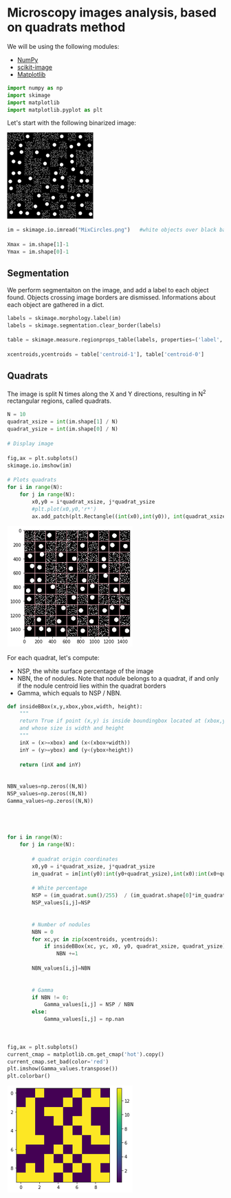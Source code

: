 # Microscopy images analysis, based on quadrats method

We will be using the following modules:
* [NumPy](https://scikit-image.org)
* [scikit-image](https://numpy.org)
* [Matplotlib](https://matplotlib.org/)






```python
import numpy as np
import skimage
import matplotlib
import matplotlib.pyplot as plt
```

Let's start with the following binarized image:

<img src="MixCircles.png" alt="Drawing" style="width: 200px;"/>


```python
im = skimage.io.imread("MixCircles.png")   #white objects over black background

Xmax = im.shape[1]-1
Ymax = im.shape[0]-1
```

## Segmentation
We perform segmentaiton on the image, and add a label to each object found. Objects crossing image borders are dismissed. Informations about each object are gathered in a dict.


```python
labels = skimage.morphology.label(im)
labels = skimage.segmentation.clear_border(labels)

table = skimage.measure.regionprops_table(labels, properties=('label','centroid','area'))

xcentroids,ycentroids = table['centroid-1'], table['centroid-0']
```

## Quadrats
The image is split N times along the X and Y directions, resulting in N<sup>2</sup> rectangular regions, called quadrats.


```python
N = 10
quadrat_xsize = int(im.shape[1] / N)
quadrat_ysize = int(im.shape[0] / N)

# Display image

fig,ax = plt.subplots()
skimage.io.imshow(im)  

# Plots quadrats
for i in range(N):
    for j in range(N):
        x0,y0 = i*quadrat_xsize, j*quadrat_ysize
        #plt.plot(x0,y0,'r*')
        ax.add_patch(plt.Rectangle((int(x0),int(y0)), int(quadrat_xsize), int(quadrat_ysize), edgecolor='pink', fill=False))

```


    
![png](output_7_0.png)
    


For each quadrat, let's compute:
* NSP, the white surface percentage of the image
* NBN, the of nodules. Note that nodule belongs to a quadrat, if and only if the nodule centroid lies within the quadrat borders
* Gamma, which equals to NSP / NBN. 


```python
def insideBBox(x,y,xbox,ybox,width, height):
    """
    return True if point (x,y) is inside boundingbox located at (xbox,ybox)
    and whose size is width and height
    """
    inX = (x>=xbox) and (x<(xbox+width))
    inY = (y>=ybox) and (y<(ybox+height))
    
    return (inX and inY)


NBN_values=np.zeros((N,N))
NSP_values=np.zeros((N,N))
Gamma_values=np.zeros((N,N))




for i in range(N):
    for j in range(N):
        
        # quadrat origin coordinates
        x0,y0 = i*quadrat_xsize, j*quadrat_ysize
        im_quadrat = im[int(y0):int(y0+quadrat_ysize),int(x0):int(x0+quadrat_xsize)]

        # White percentage
        NSP = (im_quadrat.sum()/255)  / (im_quadrat.shape[0]*im_quadrat.shape[1]) * 100
        NSP_values[i,j]=NSP
        
        
        # Number of nodules
        NBN = 0
        for xc,yc in zip(xcentroids, ycentroids):
            if insideBBox(xc, yc, x0, y0, quadrat_xsize, quadrat_ysize):
                NBN +=1
        
        NBN_values[i,j]=NBN
                
                
        # Gamma
        if NBN != 0:
            Gamma_values[i,j] = NSP / NBN
        else:
            Gamma_values[i,j] = np.nan

            
```


```python
fig,ax = plt.subplots()
current_cmap = matplotlib.cm.get_cmap('hot').copy()
current_cmap.set_bad(color='red')
plt.imshow(Gamma_values.transpose())
plt.colorbar()
```


   
![png](output_10_1.png)
    
